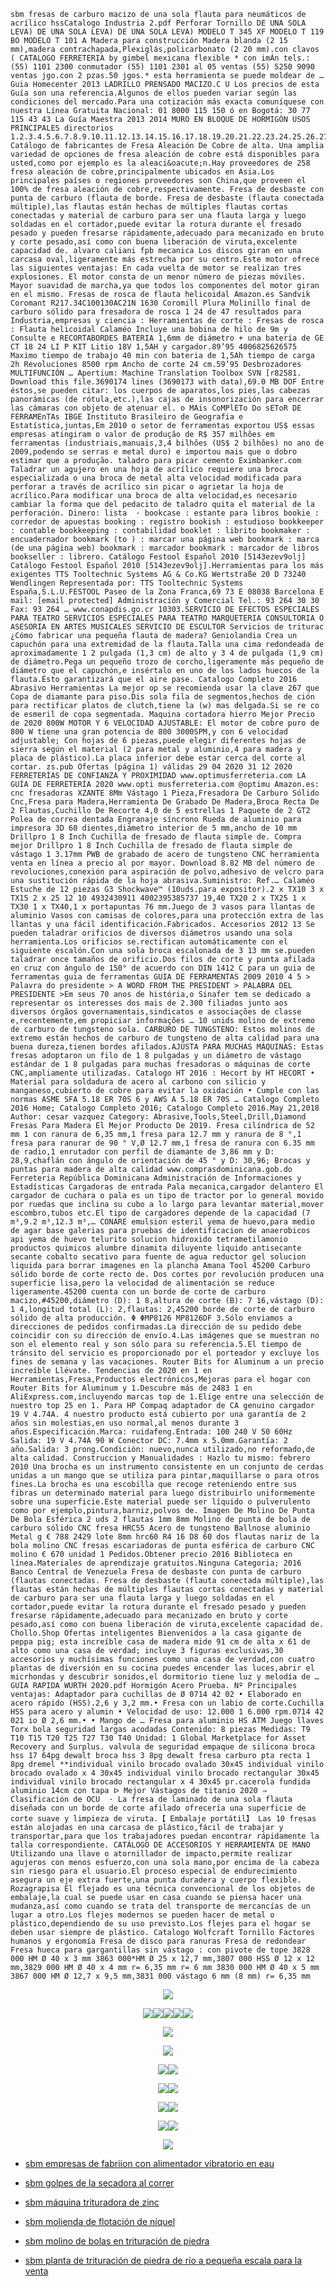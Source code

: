 
```
sbm fresas de carburo macizo de una sola flauta para neumáticos de acrílico hssCatalogo Industria 2.pdf Perforar Tornillo DE UNA SOLA LEVA) DE UNA SOLA LEVA) DE UNA SOLA LEVA) MODELO T 345 XF MODELO T 119 BO MODELO T 101 A Madera para construcción Madera blanda (2 15 mm),madera contrachapada,Plexiglás,policarbonato (2 20 mm).con clavos ( CATALOGO FERRETERIA by gimbel mexicana flexible * con imÁn tels.: (55) 1101 2300 conmutador (55) 1101 2301 al 05 ventas (55) 5250 9090 ventas jgo.con 2 pzas.50 jgos.* esta herramienta se puede moldear de … Guia Homecenter 2013 LADRILLO PRENSADO MACIZO.C U Los precios de esta Guía son una referencia.Algunos de ellos pueden variar según las condiciones del mercado.Para una cotización más exacta comuníquese con nuestra Línea Gratuita Nacional: 01 8000 115 150 ó en Bogotá: 30 77 115 43 43 La Guía Maestra 2013 2014 MURO EN BLOQUE DE HORMIGÓN USOS PRINCIPALES directorios 1.2.3.4.5.6.7.8.9.10.11.12.13.14.15.16.17.18.19.20.21.22.23.24.25.26.27.28.29.30.31.32.33.34.35.36.37.38.39.40.41.42.43.44. Catálogo de fabricantes de Fresa Aleación De Cobre de alta. Una amplia variedad de opciones de fresa aleación de cobre está disponibles para usted,como por ejemplo es la aleaci&oacute;n.Hay proveedores de 258 fresa aleación de cobre,principalmente ubicados en Asia.Los principales países o regiones proveedores son China,que proveen el 100% de fresa aleación de cobre,respectivamente. Fresa de desbaste con punta de carburo (flauta de borde. Fresa de desbaste (flauta conectada múltiple),las flautas están hechas de múltiples flautas cortas conectadas y material de carburo para ser una flauta larga y luego soldadas en el cortador,puede evitar la rotura durante el fresado pesado y pueden fresarse rápidamente,adecuado para mecanizado en bruto y corte pesado,así como con buena liberación de viruta,excelente capacidad de. alvaro caliani fpb mecanica Los discos giran en una carcasa oval,ligeramente más estrecha por su centro.Este motor ofrece las siguientes ventajas: En cada vuelta de motor se realizan tres explosiones. El motor consta de un menor número de piezas móviles. Mayor suavidad de marcha,ya que todos los componentes del motor giran en el mismo. Fresas de rosca de flauta helicoidal Amazon.es Sandvik Coromant R217.34C100130AC21N 1630 Coromill Plura Molinillo final de carburo sólido para fresadora de rosca 1 24 de 47 resultados para Industria,empresas y ciencia : Herramientas de corte : Fresas de rosca : Flauta helicoidal Calaméo Incluye una bobina de hilo de 9m y Consulte e RECORTABORDES BATERIA 1,6mm de diámetro + una batería de GE CT 18 24 LI P KIT Litio 18V 1,5AH y cargador.89’95 4006825626575 Maximo tiempo de trabajo 40 min con bateria de 1,5Ah tiempo de carga 2h Revoluciones 8500 rpm Ancho de corte 24 cm.59’95 Desbrozadores MULTIFUNCIÓN … Apertium: Machine Translation Toolbox SVN [r82581. Download this file.3690174 lines (3690173 with data),69.0 MB DOF Entre éstos,se pueden citar: los cuerpos de aparatos,los pies,las cabezas panorámicas (de rótula,etc.),las cajas de insonorización para encerrar las cámaras con objeto de atenuar el. o MAis CoMPlETo Do sEToR DE FERRAMEnTAs IBGE Instituto Brasileiro de Geografia e Estatística,juntas,Em 2010 o setor de ferramentas exportou US$ essas empresas atingiram o valor de produção de R$ 357 milhões em ferramentas (industriais,manuais,3,4 bilhões (US$ 2 bilhões) no ano de 2009,podendo se serras e metal duro) e importou mais que o dobro estimar que a produção. taladro para picar cemento Eximbanker.com Taladrar un agujero en una hoja de acrílico requiere una broca especializada o una broca de metal alta velocidad modificada para perforar a través de acrílico sin picar o agrietar la hoja de acrílico.Para modificar una broca de alta velocidad,es necesario cambiar la forma que del pedacito de taladro quita el material de la perforación. Dinero: lista  · bookcase : estante para libros bookie : corredor de apuestas booking : registro bookish : estudioso bookkeeper : contable bookkeeping : contabilidad booklet : librito bookmaker : encuadernador bookmark (to ) : marcar una página web bookmark : marca (de una página web) bookmark : marcador bookmark : marcador de libros bookseller : librero. Catálogo Festool Español 2010 [5143ezev9olj] Catálogo Festool Español 2010 [5143ezev9olj].Herramientas para los más exigentes TTS Tooltechnic Systems AG & Co.KG Wertstraße 20 D 73240 Wendlingen Representada por: TTS Tooltechnic Systems España,S.L.U.FESTOOL Paseo de la Zona Franca,69 73 E 08038 Barcelona E mail: [email protected] Administración y Comercial Tel.: 93 264 30 30 Fax: 93 264 … www.conapdis.go.cr 10303.SERVICIO DE EFECTOS ESPECIALES PARA TEATRO SERVICIOS ESPECIALES PARA TEATRO MARQUETERIA CONSULTORIA O ASESORIA EN ARTES MUSICALES SERVICIO DE ESCULTOR Servicios de triturac ¿Cómo fabricar una pequeña flauta de madera? Geniolandia Crea un capuchón para una extremidad de la flauta.Talla una cima redondeada de aproximadamente 1 2 pulgada (1,3 cm) de alto y 3 4 de pulgada (1,9 cm) de diámetro.Pega un pequeño trozo de corcho,ligeramente más pequeño de diámetro que el capuchón,e insértalo en uno de los lados huecos de la flauta.Ésto garantizará que el aire pase. Catalogo Completo 2016 Abrasivo Herramientas La mejor op se recomienda usar la clave 267 que Copa de diamante para piso.Dis sola fila de segmentos,hechos de ción para rectificar platos de clutch,tiene la (w) mas delgada.Si se re co de esmeril de copa segmentada. Maquina cortadora hierro Mejor Precio de 2020 800W MOTOR Y 6 VELOCIDAD AJUSTABLE: El motor de cobre puro de 800 W tiene una gran potencia de 800 3000SPM,y con 6 velocidad adjustable; Con hojas de 6 piezas,puede elegir diferentes hojas de sierra según el material (2 para metal y aluminio,4 para madera y placa de plástico).La placa inferior debe estar cerca del corte al cortar. zs.pub Ofertas (página 1) válidas 29 04 2020 31 12 2020 FERRETERÍAS DE CONFIANZA Y PROXIMIDAD www.optimusferreteria.com LA GUÍA DE FERRETERÍA 2020 www.opti musferreteria.com @optimu Amazon.es: cnc fresadoras XZANTE 8Mm Vástago 1 Pieza,Fresadora De Carburo Sólido Cnc,Fresa para Madera,Herramienta De Grabado De Madera,Broca Recta De 2 Flautas,Cuchillo De Recorte 4,0 de 5 estrellas 1 Paquete de 2 GT2 Polea de correa dentada Engranaje síncrono Rueda de aluminio para impresora 3D 60 dientes,diámetro interior de 5 mm,ancho de 10 mm Drillpro 1 8 Inch Cuchilla de fresado de flauta simple de. Compra mejor Drillpro 1 8 Inch Cuchilla de fresado de flauta simple de vástago 1 3.17mm PWB de grabado de acero de tungsteno CNC herramienta venta en línea a precio al por mayor. Download 8.82 MB del número de revoluciones,conexión para aspiración de polvo,adhesivo de velcro para una sustitución rápida de la hoja abrasiva.Suministro: Ref.… Calaméo Estuche de 12 piezas G3 Shockwave™ (10uds.para expositor).2 x TX10 3 x TX15 2 x 25 12 10 4932430911 4002395385737 19,40 TX20 2 x TX25 1 x TX30 1 x TX40,1 x portapuntas 76 mm.Juego de 3 vasos para llantas de aluminio Vasos con camisas de colores,para una protección extra de las llantas y una fácil identificación.Fabricados. Accesorios 2012 13 Se pueden taladrar orificios de diversos diámetros usando una sola herramienta.Los orificios se.rectifican automáticamente con el siguiente escalón.Con una sola broca escalonada de 3 13 mm se.pueden taladrar once tamaños de orificio.Dos filos de corte y punta afilada en cruz con ángulo de 150° de acuerdo con DIN 1412 C para un guia de ferramentas guia de ferramentas GUIA DE FERRAMENTAS 2009 2010 4 5 > Palavra do presidente > A WORD FROM THE PRESIDENT > PALABRA DEL PRESIDENTE >Em seus 70 anos de história,o Sinafer tem se dedicado a representar os interesses dos mais de 2.300 filiados junto aos diversos órgãos governamentais,sindicatos e associações de classe e,recentemente,em propiciar informações … 10 unids molino de extremo de carburo de tungsteno sola. CARBURO DE TUNGSTENO: Estos molinos de extremo están hechos de carburo de tungsteno de alta calidad para una buena dureza,tienen bordes afilados.AJUSTA PARA MUCHAS MÁQUINAS: Estas fresas adoptaron un filo de 1 8 pulgadas y un diámetro de vástago estándar de 1 8 pulgadas para muchas fresadoras o máquinas de corte CNC,ampliamente utilizadas. Catalogo HT 2016 : Hecort by HT HECORT • Material para soldadura de acero al carbono con silicio y manganeso,cubierto de cobre para evitar la oxidación • Cumple con las normas ASME SFA 5.18 ER 70S 6 y AWS A 5.18 ER 70S … Catalogo Completo 2016 Home; Catalogo Completo 2016; Catalogo Completo 2016.May 21,2018 Author: cesar vazquez Category: Abrasive,Tools,Steel,Drill,Diamond Fresas Para Madera El Mejor Producto De 2019. Fresa cilíndrica de 52 mm 1 con ranura de 6,35 mm,1 fresa para 12.7 mm y ranura de 8 °,1 fresa para ranurar de 90 ° V,Ø 12.7 mm,1 fresa de ranura con 6.35 mm de radio,1 enrutador con perfil de diamante de 3,86 mm y D: 28,9,chaflán con ángulo de orientación de 45 ° y D: 30,96; Brocas y puntas para madera de alta calidad www.comprasdominicana.gob.do Ferreteria República Dominicana Administración de Informaciones y Estadísticas Cargadoras de entrada Pala mecanica,cargador delantero El cargador de cuchara o pala es un tipo de tractor por lo general movido por ruedas que inclina su cubo a lo largo para levantar material,mover escombro,tubos etc.El tipo de cargadores depende de la capacidad (7 m³,9.2 m³,12.3 m³,… CONARE emulsion esteril yema de huevo,para medio de agar base galerias para pruebas de identificacion de anaerobicos api yema de huevo telurito solucion hidroxido tetrametilamonio productos quimicos alumbre dinamita diluyente liquido antisecante secante cobalto secativo para fuente de agua reductor gel solucion liquida para borrar imagenes en la plancha Amana Tool 45200 Carburo sólido borde de corte recto de. Dos cortes por revolución producen una superficie lisa,pero la velocidad de alimentación se reduce ligeramente.45200 cuenta con un borde de corte de carburo macizo,#45200,diámetro (D): 1 8,altura de corte (B): 7 16,vástago (D): 1 4,longitud total (L): 2,flautas: 2,45200 borde de corte de carburo sólido de alta producción. Φ ΦMP8126 MP8126DF 3.Sólo enviamos a direcciones de pedidos confirmadas.La dirección de su pedido debe coincidir con su dirección de envío.4.Las imágenes que se muestran no son el elemento real y son sólo para su referencia.5.El tiempo de tránsito del servicio es proporcionado por el porteador y excluye los fines de semana y las vacaciones. Router Bits for Aluminum a un precio increíble Llévate. Tendencias de 2020 en 1 en Herramientas,Fresa,Productos electrónicos,Mejoras para el hogar con Router Bits for Aluminum y 1.Descubre más de 2483 1 en AliExpress.com,incluyendo marcas top de 1.Elige entre una selección de nuestro top 25 en 1. Para HP Compaq adaptador de CA genuino cargador 19 V 4.74A. 4 nuestro producto está cubierto por una garantía de 2 años sin molestias,en uso normal,al menos durante 3 años.Especificación.Marca: ruidafeng.Entrada: 100 240 V 50 60Hz Salida: 19 V 4.74A 90 W Conector DC: 7.4mm x 5.0mm.Garantía: 2 año.Salida: 3 prong.Condición: nuevo,nunca utilizado,no reformado,de alta calidad. Construccion y Manualidades : Hazlo tu mismo: febrero 2010 Una brocha es un instrumento consistente en un conjunto de cerdas unidas a un mango que se utiliza para pintar,maquillarse o para otros fines.La brocha es una escobilla que recoge reteniendo entre sus fibras un determinado material para luego distribuirlo uniformemente sobre una superficie.Este material puede ser líquido o pulverulento como por ejemplo,pintura,barniz,polvos de. Imagen De Molino De Punta De Bola Esférica 2 uds 2 flautas 1mm 8mm Molino de punta de bola de carburo sólido CNC fresa HRC55 Acero de tungsteno Ballnose aluminio Metal g € 788 2429 lote 8mm hrc60 R4 16 D8 60 dos flautas nariz de la bola molino CNC fresas escariadoras de punta esférica de carburo CNC molino € 670 unidad 1 Pedidos.Obtener precio 2016 Biblioteca en línea.Materiales de aprendizaje gratuitos.Ninguna Categoria; 2016 Banco Central de Venezuela Fresa de desbaste con punta de carburo (flautas conectadas. Fresa de desbaste (flauta conectada múltiple),las flautas están hechas de múltiples flautas cortas conectadas y material de carburo para ser una flauta larga y luego soldadas en el cortador,puede evitar la rotura durante el fresado pesado y pueden fresarse rápidamente,adecuado para mecanizado en bruto y corte pesado,así como con buena liberación de viruta,excelente capacidad de. Chollo.Shop Ofertas inteligentes Bienvenidos a la casa gigante de peppa pig; esta increíble casa de madera mide 91 cm de alta x 61 de alto como una casa de verdad; incluye 3 figuras exclusivas,30 accesorios y muchísimas funciones como una casa de verdad,con cuatro plantas de diversión en su cocina puedes encender las luces,abrir el micrhondas y descubrir sonidos,el dormitorio tiene luz y melodía de … GUIA RAPIDA WURTH 2020.pdf Hormigón Acero Prueba. Nº Principales ventajas: Adaptador para cuchillas de Ø 0714 42 02 • Elaborado en acero rápido (HSS).2,6 y 3,2 mm.• Fresa con un labio de corte.Cuchilla HSS para acero y alumin • Velocidad de uso: 12.000 1 6.000 rpm.0714 42 021 io Ø 2,6 mm.• • Mango de … Fresa para aluminio HS ATM Juego llaves Torx bola seguridad largas acodadas Contenido: 8 piezas Medidas: T9 T10 T15 T20 T25 T27 T30 T40 Unidad: 1 Global Marketplace for Asset Recovery and Surplus. valvula de seguridad empaque de silicona broca hss 17 64pg dewalt broca hss 3 8pg dewalt fresa carburo pta recta 1 8pg dremel **individual vinilo brocado ovalado 30x45 individual vinilo brocado ovalado x 4 30x45 individual vinilo brocado rectangular 30x45 individual vinilo brocado rectangular x 4 30x45 pr.cacerola fundida aluminio 14cm con tapa ᐅ Mejor Vástagos de titanio 2020 ⇒ Clasificación de OCU  · La fresa de laminado de una sola flauta diseñada con un borde de corte afilado ofrecería una superficie de corte suave y limpieza de viruta.【 Embalaje portátil】 Las 10 fresas están alojadas en una carcasa de plástico,fácil de trabajar y transportar,para que los trabajadores puedan encontrar rápidamente la talla correspondiente. CATÁLOGO DE ACCESORIOS Y HERRAMIENTA DE MANO Utilizando una llave o atornillador de impacto,permite realizar agujeros con menos esfuerzo,con una sola mano,por encima de la cabeza sin riesgo para el usuario.El proceso especial de endurecimiento asegura un eje extra fuerte,una punta duradera y cuerpo flexible. Rozagrapisa El flejado es una técnica convencional de los objetos de embalaje,la cual se puede usar en casa cuando se piensa hacer una mudanza,así como cuando se trata del transporte de mercancías de un lugar a otro.Los flejes modernos se pueden hacer de metal o plástico,dependiendo de su uso previsto.Los flejes para el hogar se deben usar siempre de plástico. Catalogo Wolfcraft Tornillo Factores humanos y ergonomía Fresa de disco para ranuras Fresa de redondear Fresa hueca para gargantillas sin vástago : con pivote de tope 3828 000 HM Ø 40 x 3 mm 3863 000*HM Ø 25 x 12,7 mm,3807 000 HSS Ø 12 x 12 mm,3829 000 HM Ø 40 x 4 mm r= 6,35 mm r= 6 mm 3830 000 HM Ø 40 x 5 mm 3867 000 HM Ø 12,7 x 9,5 mm,3831 000 vástago 6 mm (8 mm) r= 6,35 mm 
```

<div align="center">

<a href="https://es-crusher.shibang-china.com/github&k=sbm+fresas+de+carburo+macizo+de+una+sola+flauta+para+neum%C3%A1ticos+de+acr%C3%ADlico+hss"><img src="https://static.shibang-china.com/es/crusher/logo.jpg"></a>

<a href="https://es-crusher.shibang-china.com/github&k=sbm+fresas+de+carburo+macizo+de+una+sola+flauta+para+neum%C3%A1ticos+de+acr%C3%ADlico+hss"><img src="https://static.shibang-china.com/es/crusher/index.jpg"></a><a href="https://es-crusher.shibang-china.com/material.htmlgithub&k=sbm+fresas+de+carburo+macizo+de+una+sola+flauta+para+neum%C3%A1ticos+de+acr%C3%ADlico+hss"><img src="https://static.shibang-china.com/es/crusher/material.jpg"></a><a href="https://es-crusher.shibang-china.com/application.htmlgithub&k=sbm+fresas+de+carburo+macizo+de+una+sola+flauta+para+neum%C3%A1ticos+de+acr%C3%ADlico+hss"><img src="https://static.shibang-china.com/es/crusher/application.jpg"></a><a href="https://es-crusher.shibang-china.com/aboutus.htmlgithub&k=sbm+fresas+de+carburo+macizo+de+una+sola+flauta+para+neum%C3%A1ticos+de+acr%C3%ADlico+hss"><img src="https://static.shibang-china.com/es/crusher/aboutus.jpg"></a><a href="https://es-crusher.shibang-china.com/contact.htmlgithub&k=sbm+fresas+de+carburo+macizo+de+una+sola+flauta+para+neum%C3%A1ticos+de+acr%C3%ADlico+hss"><img src="https://static.shibang-china.com/es/crusher/contact.jpg"></a>

<a href="https://es-crusher.shibang-china.com/github&k=sbm+fresas+de+carburo+macizo+de+una+sola+flauta+para+neum%C3%A1ticos+de+acr%C3%ADlico+hss"><img src="https://static.shibang-china.com/es/crusher/banner.jpg"></a>

<a href="https://swt.shibang-china.com/github&k=sbm+fresas+de+carburo+macizo+de+una+sola+flauta+para+neum%C3%A1ticos+de+acr%C3%ADlico+hss"><img src="https://static.shibang-china.com/es/crusher/text.jpg"></a>

<a href="https://swt.shibang-china.com/github&k=sbm+fresas+de+carburo+macizo+de+una+sola+flauta+para+neum%C3%A1ticos+de+acr%C3%ADlico+hss"><img src="https://static.shibang-china.com/es/crusher/chat.jpg"></a><a href="https://es-crusher.shibang-china.com/contact.htmlgithub&k=sbm+fresas+de+carburo+macizo+de+una+sola+flauta+para+neum%C3%A1ticos+de+acr%C3%ADlico+hss"><img src="https://static.shibang-china.com/es/crusher/message.jpg"></a>

<a href="https://es-crusher.shibang-china.com/products/pe.htmlgithub&k=sbm+fresas+de+carburo+macizo+de+una+sola+flauta+para+neum%C3%A1ticos+de+acr%C3%ADlico+hss"><img src="https://static.shibang-china.com/es/crusher/pe.jpg"></a><a href="https://es-crusher.shibang-china.com/products/pf.htmlgithub&k=sbm+fresas+de+carburo+macizo+de+una+sola+flauta+para+neum%C3%A1ticos+de+acr%C3%ADlico+hss"><img src="https://static.shibang-china.com/es/crusher/pf.jpg"></a>

<a href="https://es-crusher.shibang-china.com/products/hpt.htmlgithub&k=sbm+fresas+de+carburo+macizo+de+una+sola+flauta+para+neum%C3%A1ticos+de+acr%C3%ADlico+hss"><img src="https://static.shibang-china.com/es/crusher/hpt.jpg"></a><a href="https://es-crusher.shibang-china.com/products/vsi.htmlgithub&k=sbm+fresas+de+carburo+macizo+de+una+sola+flauta+para+neum%C3%A1ticos+de+acr%C3%ADlico+hss"><img src="https://static.shibang-china.com/es/crusher/vsi.jpg"></a>

<a href="https://es-crusher.shibang-china.com/products/klv.htmlgithub&k=sbm+fresas+de+carburo+macizo+de+una+sola+flauta+para+neum%C3%A1ticos+de+acr%C3%ADlico+hss"><img src="https://static.shibang-china.com/es/crusher/klv.jpg"></a><a href="https://es-crusher.shibang-china.com/products/portable.htmlgithub&k=sbm+fresas+de+carburo+macizo+de+una+sola+flauta+para+neum%C3%A1ticos+de+acr%C3%ADlico+hss"><img src="https://static.shibang-china.com/es/crusher/portable.jpg"></a>

<a href="https://swt.shibang-china.com/github&k=sbm+fresas+de+carburo+macizo+de+una+sola+flauta+para+neum%C3%A1ticos+de+acr%C3%ADlico+hss"><img src="https://static.shibang-china.com/es/crusher/case.jpg"></a>

</div>


* [sbm empresas de fabriion con alimentador vibratorio en eau](sbm%20empresas%20de%20fabriion%20con%20alimentador%20vibratorio%20en%20eau.md)

* [sbm golpes de la secadora al correr](sbm%20golpes%20de%20la%20secadora%20al%20correr.md)

* [sbm máquina trituradora de zinc](sbm%20m%C3%A1quina%20trituradora%20de%20zinc.md)

* [sbm molienda de flotación de níquel](sbm%20molienda%20de%20flotaci%C3%B3n%20de%20n%C3%ADquel.md)

* [sbm molino de bolas en trituración de piedra](sbm%20molino%20de%20bolas%20en%20trituraci%C3%B3n%20de%20piedra.md)

* [sbm planta de trituración de piedra de río a pequeña escala para la venta](sbm%20planta%20de%20trituraci%C3%B3n%20de%20piedra%20de%20r%C3%ADo%20a%20peque%C3%B1a%20escala%20para%20la%20venta.md)
